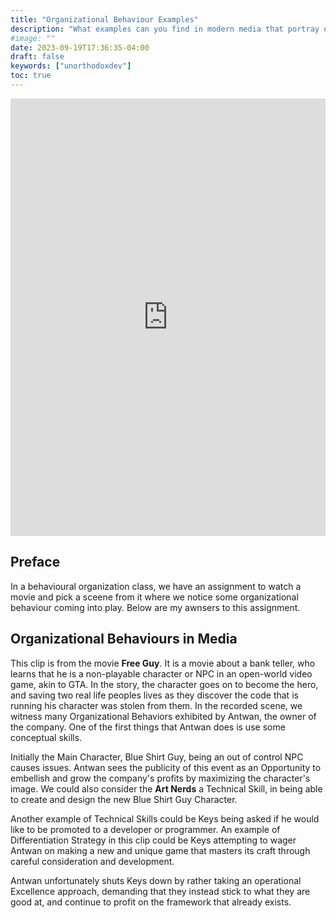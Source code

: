 ```yaml
---
title: "Organizational Behaviour Examples"
description: "What examples can you find in modern media that portray organizational behaviour?"
#image: ""
date: 2023-09-19T17:36:35-04:00
draft: false
keywords: ["unorthodoxdev"]
toc: true
---
```


<iframe width="100%" height="700px" src="https://www.youtube.com/embed/C-iaYYLK_oQ?si=pYwTBrfzrOqcDJtv" title="YouTube video player" frameborder="0" allow="accelerometer; autoplay; clipboard-write; encrypted-media; gyroscope; picture-in-picture; web-share" allowfullscreen></iframe>

## Preface

In a behavioural organization class, we have an assignment to watch a movie and pick a sceene from it where we notice some organizational behaviour coming into play. Below are my awnsers to this assignment.

## Organizational Behaviours in Media

This clip is from the movie **Free Guy**. It is a movie about a bank teller, who learns that he is a non-playable character or NPC in an open-world video game, akin to GTA. In the story, the character goes on to become the hero, and saving two real life peoples lives as they discover the code that is running his character was stolen from them. In the recorded scene, we witness many Organizational Behaviors exhibited by Antwan, the owner of the company. One of the first things that Antwan does is use some conceptual skills. 

Initially the Main Character, Blue Shirt Guy, being an out of control NPC causes issues. Antwan sees the publicity of this event as an Opportunity to embellish and grow the company's profits by maximizing the character's image. We could also consider the **Art Nerds** a Technical Skill, in being able to create and design the new Blue Shirt Guy Character. 

Another example of Technical Skills could be Keys being asked if he would like to be promoted to a developer or programmer. An example of Differentiation Strategy in this clip could be Keys attempting to wager Antwan on making a new and unique game that masters its craft through careful consideration and development.

Antwan unfortunately shuts Keys down by rather taking an operational Excellence approach, demanding that they instead stick to what they are good at, and continue to profit on the framework that already exists.

